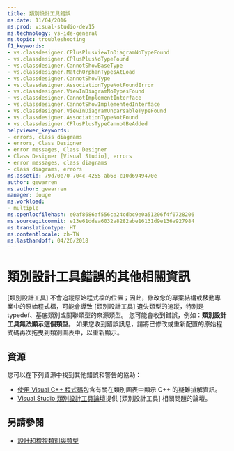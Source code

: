 ```yaml
---
title: 類別設計工具錯誤
ms.date: 11/04/2016
ms.prod: visual-studio-dev15
ms.technology: vs-ide-general
ms.topic: troubleshooting
f1_keywords:
- vs.classdesigner.CPlusPlusViewInDiagramNoTypeFound
- vs.classdesigner.CPlusPlusNoTypeFound
- vs.classdesigner.CannotShowBaseType
- vs.classdesigner.MatchOrphanTypesAtLoad
- vs.classdesigner.CannotShowType
- vs.classdesigner.AssociationTypeNotFoundError
- vs.classdesigner.ViewInDiagramNoTypesFound
- vs.classdesigner.CannotImplementInterface
- vs.classdesigner.CannotShowImplementedInterface
- vs.classdesigner.ViewInDiagramUnparsableTypeFound
- vs.classdesigner.AssociationTypeNotFound
- vs.classdesigner.CPlusPlusTypeCannotBeAdded
helpviewer_keywords:
- errors, class diagrams
- errors, Class Designer
- error messages, Class Designer
- Class Designer [Visual Studio], errors
- error messages, class diagrams
- class diagrams, errors
ms.assetid: 79d70e70-704c-4255-ab68-c10d6949470e
author: gewarren
ms.author: gewarren
manager: douge
ms.workload:
- multiple
ms.openlocfilehash: e0af8686af556ca24cdbc9e0a51206f4f0728206
ms.sourcegitcommit: e13e61ddea6032a8282abe16131d9e136a927984
ms.translationtype: HT
ms.contentlocale: zh-TW
ms.lasthandoff: 04/26/2018
---
```

# <a name="additional-information-about-class-designer-errors"></a>類別設計工具錯誤的其他相關資訊

[類別設計工具] 不會追蹤原始程式檔的位置；因此，修改您的專案結構或移動專案中的原始程式檔，可能會導致 [類別設計工具] 遺失類型的追蹤，特別是 typedef、基底類別或關聯類型的來源類型。 您可能會收到錯誤，例如：**類別設計工具無法顯示這個類型**。 如果您收到錯誤訊息，請將已修改或重新配置的原始程式碼再次拖曳到類別圖表中，以重新顯示。

## <a name="resources"></a>資源

您可以在下列資源中找到其他錯誤和警告的協助：

- [使用 Visual C++ 程式碼](working-with-visual-cpp-code.md)包含有關在類別圖表中顯示 C++ 的疑難排解資訊。
- [Visual Studio 類別設計工具論壇](http://go.microsoft.com/fwlink/?LinkId=160754)提供 [類別設計工具] 相關問題的論壇。

## <a name="see-also"></a>另請參閱

- [設計和檢視類別與類型](designing-and-viewing-classes-and-types.md)
